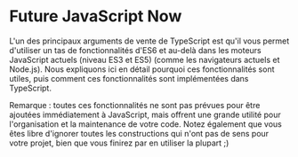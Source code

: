 # Future JavaScript Now

L'un des principaux arguments de vente de TypeScript est qu'il vous permet d'utiliser un tas de fonctionnalités d'ES6 et au-delà dans les moteurs JavaScript actuels \(niveau ES3 et ES5\) \(comme les navigateurs actuels et Node.js\). Nous expliquons ici en détail pourquoi ces fonctionnalités sont utiles, puis comment ces fonctionnalités sont implémentées dans TypeScript.

Remarque : toutes ces fonctionnalités ne sont pas prévues pour être ajoutées immédiatement à JavaScript, mais offrent une grande utilité pour l'organisation et la maintenance de votre code. Notez également que vous êtes libre d'ignorer toutes les constructions qui n'ont pas de sens pour votre projet, bien que vous finirez par en utiliser la plupart ;\)

